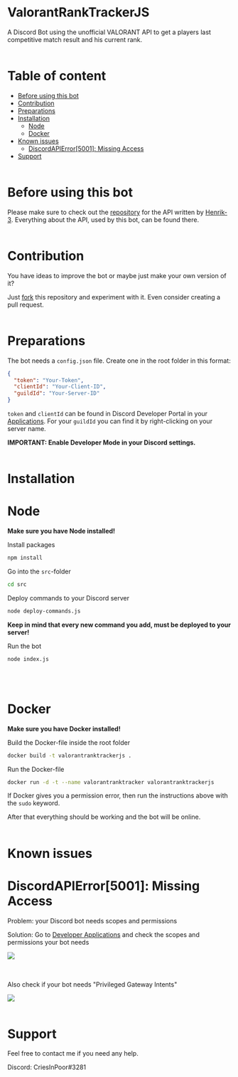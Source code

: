 # ValorantRankTrackerJS

A Discord Bot using the unofficial VALORANT API to get a players last competitive match result and his current rank.
<br></br>

# Table of content

- [Before using this bot](#before-using-this-bot)
- [Contribution](#contribution)
- [Preparations](#preparations)
- [Installation](#installation)
  - [Node](#node)
  - [Docker](#docker)
- [Known issues](#known-issues)
  - [DiscordAPIError[5001]: Missing Access](#discordapierror-5001-missing-access)
- [Support](#support)
<br></br>
# <a name="before-using-this-bot"></a> Before using this bot

Please make sure to check out the [repository](https://github.com/Henrik-3/unofficial-valorant-api) for the API written by [Henrik-3](https://github.com/Henrik-3). Everything about the API, used by this bot, can be found there.
<br></br>

# <a name="contribution"></a> Contribution

You have ideas to improve the bot or maybe just make your own version of it?

Just [fork](https://github.com/ThugipanSivanesan/ValorantRankTrackerJS/fork) this repository and experiment with it. Even consider creating a pull request.
<br></br>

# <a name="preparations"></a> Preparations

The bot needs a `config.json` file. Create one in the root folder in this format:

```json
{
  "token": "Your-Token",
  "clientId": "Your-Client-ID",
  "guildId": "Your-Server-ID"
}
```

`token` and `clientId` can be found in Discord Developer Portal in your [Applications](https://discord.com/developers/applications). For your `guildId` you can find it by right-clicking on your server name.

**IMPORTANT: Enable Developer Mode in your Discord settings.**
<br></br>

# <a name="installation"></a> Installation

# <a name="node"></a> Node

**Make sure you have Node installed!**

Install packages

```bash
npm install
```

Go into the `src`-folder

```bash
cd src
```

Deploy commands to your Discord server

```bash
node deploy-commands.js
```

**Keep in mind that every new command you add, must be deployed to your server!**

Run the bot

```bash
node index.js
```
<br></br>
# <a name="docker"></a> Docker

**Make sure you have Docker installed!**

Build the Docker-file inside the root folder

```bash
docker build -t valorantranktrackerjs .
```

Run the Docker-file

```bash
docker run -d -t --name valorantranktracker valorantranktrackerjs
```

If Docker gives you a permission error, then run the instructions above with the `sudo` keyword.

After that everything should be working and the bot will be online.
<br></br>

# <a name="known-issues"></a> Known issues

# <a name="discordapierror-5001-missing-access"></a> DiscordAPIError[5001]: Missing Access

Problem: your Discord bot needs scopes and permissions

Solution: Go to [Developer Applications](https://discord.com/developers/applications) and check the scopes and permissions your bot needs

<img src="https://discord-py-slash-command.readthedocs.io/en/legacy/_images/scope.jpg">

<br></br>
Also check if your bot needs "Privileged Gateway Intents"

<img src="https://discordpy.readthedocs.io/en/stable/_images/discord_privileged_intents.png">
<br></br>

# <a name="support"></a> Support
Feel free to contact me if you need any help.

Discord: CriesInPoor#3281
